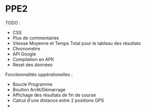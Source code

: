 # PPE2
TODO :

  - CSS
  - Plus de commentaires
  - Vitesse Moyenne et Temps Total pour le tableau des résultats
  - Chronométre
  - API Google
  - Compilation en APK
  - Reset des données
  
Fonctionnalités oppérationelles :

  - Boucle Programme
  - Boutton Arrêt/Démarrage
  - Affichage des résultats de fin de course
  - Calcul d'une distance entre 2 positions GPS
  - 
